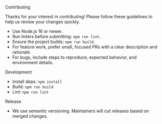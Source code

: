 Contributing

Thanks for your interest in contributing! Please follow these guidelines to help us review your changes quickly.

- Use Node.js 16 or newer.
- Run linters before submitting: `npm run lint`.
- Ensure the project builds: `npm run build`.
- For feature work, prefer small, focused PRs with a clear description and rationale.
- For bugs, include steps to reproduce, expected behavior, and environment details.

Development
- Install deps: `npm install`
- Build: `npm run build`
- Lint: `npm run lint`

Release
- We use semantic versioning. Maintainers will cut releases based on merged changes.

